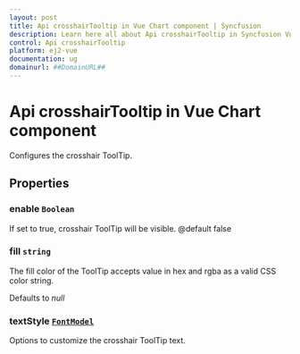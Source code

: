 ```yaml
---
layout: post
title: Api crosshairTooltip in Vue Chart component | Syncfusion
description: Learn here all about Api crosshairTooltip in Syncfusion Vue Chart component of Syncfusion Essential JS 2 and more.
control: Api crosshairTooltip 
platform: ej2-vue
documentation: ug
domainurl: ##DomainURL##
---
```


# Api crosshairTooltip in Vue Chart component

Configures the crosshair ToolTip.

## Properties

### enable `Boolean`

If set to true, crosshair ToolTip will be visible.
 @default false

### fill `string`

The fill color of the ToolTip accepts value in hex and rgba as a valid CSS color string.

Defaults to *null*

### textStyle [`FontModel`](https://ej2.syncfusion.com/vue/documentation/api-fontModel.html)

Options to customize the crosshair ToolTip text.
